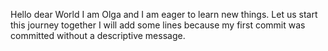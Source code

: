 Hello dear World
I am Olga and I am eager to learn new things.
Let us start this journey together
I will add some lines because my first commit was committed without a descriptive message.
